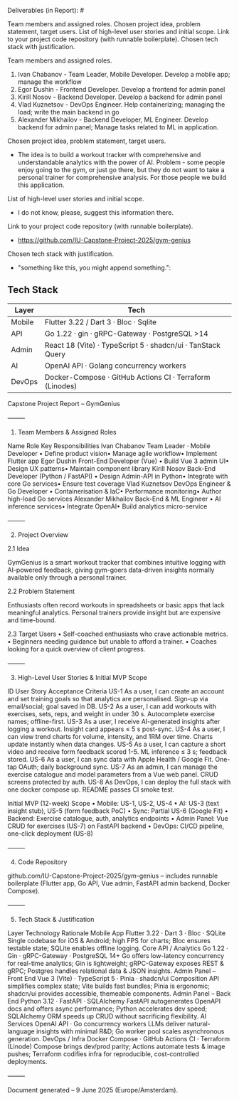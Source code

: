 Deliverables (in Report): #

Team members and assigned roles.
Chosen project idea, problem statement, target users.
List of high-level user stories and initial scope.
Link to your project code repository (with runnable boilerplate).
Chosen tech stack with justification.

Team members and assigned roles.
1. Ivan Chabanov - Team Leader, Mobile Developer. Develop a mobile app; manage the workflow
2. Egor Dushin - Frontend Developer. Develop a frontend for admin panel
3. Kirill Nosov	- Backend Developer. Develop a backend for admin panel
4. Vlad Kuznetsov - DevOps Engineer. Help containerizing; managing the load; write the main backend in go
5. Alexander Mikhailov - Backend Developer, ML Engineer. Develop backend for admin panel; Manage tasks related to ML in application.

Chosen project idea, problem statement, target users.
- The idea is to build a workout tracker with comprehensive and understandable analytics with the power of AI. Problem - some people enjoy going to the gym, or just go there, but they do not want to take a personal trainer for comprehensive analysis. For those people we build this application.

List of high-level user stories and initial scope.
- I do not know, please, suggest this information there.

Link to your project code repository (with runnable boilerplate).
- https://github.com/IU-Capstone-Project-2025/gym-genius

Chosen tech stack with justification.
- "something like this, you might append something.": 
## Tech Stack

| Layer  | Tech                                          |
| ------ | --------------------------------------------- |
| Mobile | Flutter 3.22 / Dart 3 · Bloc · Sqlite     |
| API    | Go 1.22 · gin · gRPC-Gateway · PostgreSQL >14 |
| Admin  | React 18 (Vite) · TypeScript 5 · shadcn/ui · TanStack Query |
| AI     | OpenAI API · Golang concurrency workers |
| DevOps | Docker-Compose · GitHub Actions CI · Terraform (Linodes) |

Capstone Project Report – GymGenius

⸻

1. Team Members & Assigned Roles

Name	Role	Key Responsibilities
Ivan Chabanov	Team Leader · Mobile Developer	• Define product vision• Manage agile workflow• Implement Flutter app
Egor Dushin	Front-End Developer (Vue)	• Build Vue 3 admin UI• Design UX patterns• Maintain component library
Kirill Nosov	Back-End Developer (Python / FastAPI)	• Design Admin-API in Python• Integrate with core Go services• Ensure test coverage
Vlad Kuznetsov	DevOps Engineer & Go Developer	• Containerisation & IaC• Performance monitoring• Author high-load Go services
Alexander Mikhailov	Back-End & ML Engineer	• AI inference services• Integrate OpenAI• Build analytics micro-service


⸻

2. Project Overview

2.1 Idea

GymGenius is a smart workout tracker that combines intuitive logging with AI-powered feedback, giving gym-goers data-driven insights normally available only through a personal trainer.

2.2 Problem Statement

Enthusiasts often record workouts in spreadsheets or basic apps that lack meaningful analytics. Personal trainers provide insight but are expensive and time-bound.

2.3 Target Users
	•	Self-coached enthusiasts who crave actionable metrics.
	•	Beginners needing guidance but unable to afford a trainer.
	•	Coaches looking for a quick overview of client progress.

⸻

3. High-Level User Stories & Initial MVP Scope

ID	User Story	Acceptance Criteria
US-1	As a user, I can create an account and set training goals so that analytics are personalised.	Sign-up via email/social; goal saved in DB.
US-2	As a user, I can add workouts with exercises, sets, reps, and weight in under 30 s.	Autocomplete exercise names; offline-first.
US-3	As a user, I receive AI-generated insights after logging a workout.	Insight card appears ≤ 5 s post-sync.
US-4	As a user, I can view trend charts for volume, intensity, and 1RM over time.	Charts update instantly when data changes.
US-5	As a user, I can capture a short video and receive form feedback scored 1-5.	ML inference ≤ 3 s; feedback stored.
US-6	As a user, I can sync data with Apple Health / Google Fit.	One-tap OAuth; daily background sync.
US-7	As an admin, I can manage the exercise catalogue and model parameters from a Vue web panel.	CRUD screens protected by auth.
US-8	As DevOps, I can deploy the full stack with one docker compose up.	README passes CI smoke test.

Initial MVP (12-week) Scope
	•	Mobile: US-1, US-2, US-4
	•	AI: US-3 (text insight stub), US-5 (form feedback PoC)
	•	Sync: Partial US-6 (Google Fit)
	•	Backend: Exercise catalogue, auth, analytics endpoints
	•	Admin Panel: Vue CRUD for exercises (US-7) on FastAPI backend
	•	DevOps: CI/CD pipeline, one-click deployment (US-8)

⸻

4. Code Repository

github.com/IU-Capstone-Project-2025/gym-genius – includes runnable boilerplate (Flutter app, Go API, Vue admin, FastAPI admin backend, Docker Compose).

⸻

5. Tech Stack & Justification

Layer	Technology	Rationale
Mobile App	Flutter 3.22 · Dart 3 · Bloc · SQLite	Single codebase for iOS & Android; high FPS for charts; Bloc ensures testable state; SQLite enables offline logging.
Core API / Analytics	Go 1.22 · Gin · gRPC-Gateway · PostgreSQL 14+	Go offers low-latency concurrency for real-time analytics; Gin is lightweight; gRPC-Gateway exposes REST & gRPC; Postgres handles relational data & JSON insights.
Admin Panel – Front End	Vue 3 (Vite) · TypeScript 5 · Pinia · shadcn/ui	Composition API simplifies complex state; Vite builds fast bundles; Pinia is ergonomic; shadcn/ui provides accessible, themeable components.
Admin Panel – Back End	Python 3.12 · FastAPI · SQLAlchemy	FastAPI autogenerates OpenAPI docs and offers async performance; Python accelerates dev speed; SQLAlchemy ORM speeds up CRUD without sacrificing flexibility.
AI Services	OpenAI API · Go concurrency workers	LLMs deliver natural-language insights with minimal R&D; Go worker pool scales asynchronous generation.
DevOps / Infra	Docker Compose · GitHub Actions CI · Terraform (Linode)	Compose brings dev/prod parity; Actions automate tests & image pushes; Terraform codifies infra for reproducible, cost-controlled deployments.


⸻

Document generated – 9 June 2025 (Europe/Amsterdam).